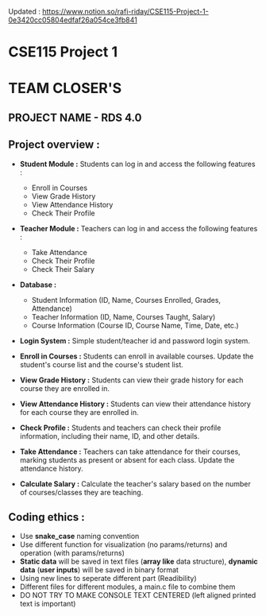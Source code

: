 Updated : https://www.notion.so/rafi-riday/CSE115-Project-1-0e3420cc05804edfaf26a054ce3fb841

CSE115 Project 1
================

TEAM CLOSER'S
=============

PROJECT NAME - RDS 4.0
----------------------

Project overview :
------------------

-   **Student Module :**
    Students can log in and access the following features :
    -   Enroll in Courses
    -   View Grade History
    -   View Attendance History
    -   Check Their Profile

-   **Teacher Module :**
    Teachers can log in and access the following features :
    -   Take Attendance
    -   Check Their Profile
    -   Check Their Salary

-   **Database :**
    -   Student Information (ID, Name, Courses Enrolled, Grades, Attendance)
    -   Teacher Information (ID, Name, Courses Taught, Salary)
    -   Course Information (Course ID, Course Name, Time, Date, etc.)

-   **Login System :**
    Simple student/teacher id and password login system.

-   **Enroll in Courses :**
    Students can enroll in available courses. Update the student's course list and the course's student list.

-   **View Grade History :**
    Students can view their grade history for each course they are enrolled in.

-   **View Attendance History :**
    Students can view their attendance history for each course they are enrolled in.

-   **Check Profile :**
    Students and teachers can check their profile information, including their name, ID, and other details.

-   **Take Attendance :**
    Teachers can take attendance for their courses, marking students as present or absent for each class. Update the attendance history.

-   **Calculate Salary :**
    Calculate the teacher's salary based on the number of courses/classes they are teaching.

**Coding ethics :**
-------------------
-   Use **snake_case** naming convention
-   Use different function for visualization (no params/returns) and operation (with params/returns)
-   **Static data** will be saved in text files (**array like** data structure), **dynamic data** (**user inputs**) will be saved in binary format
-   Using new lines to seperate different part (Readibility)
-   Different files for different modules, a main.c file to combine them
-   DO NOT TRY TO MAKE CONSOLE TEXT CENTERED (left aligned printed text is important)
